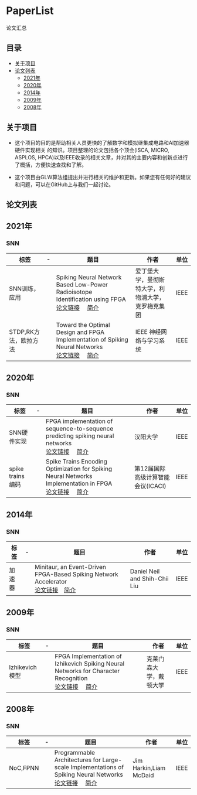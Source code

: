 # PaperList
  论文汇总
## 目录

 - [关于项目](#关于项目)
 - [论文列表](#论文列表)
   -    [2021年](#2021年)
   -    [2020年](#2020年)
   -    [2014年](#2014年)
   -    [2009年](#2009年)
   -    [2008年](#2008年)

## 关于项目
* 这个项目的目的是帮助相关人员更快的了解数字和模拟继集成电路和AI加速器硬件实现相关 的知识。项目整理的论文包括各个顶会(ISCA, MICRO, ASPLOS, HPCA)以及IEEE收录的相关文章，并对其的主要内容和创新点进行了概括，方便快速查找和了解。

* 这个项目由GLW算法组提出并进行相关的维护和更新。如果您有任何好的建议和问题，可以在GitHub上与我们一起讨论。


## 论文列表


## 2021年
### SNN

| 标签                       | -    | 题目                                      | 作者                           | 单位                                                 |
| ------------------------- | ---- | ------------------------------------------| --------------------------------| -------------------------------------------------- |
| SNN训练，应用  |      | Spiking Neural Network Based Low-Power Radioisotope Identification using FPGA <br>[论文链接](https://arxiv.org/ftp/arxiv/papers/2010/2010.13125.pdf)      &emsp;[简介](https://github.com/GLWpaperlist/PaperList/blob/main/2021/SNN/Spiking%20Neural%20Network%20Based%20Low-Power%20%20Radioisotope%20Identification%20using%20FPGA.md)|爱丁堡大学，曼彻斯特大学，利物浦大学，克罗梅克集团                              |     IEEE                                    |
| STDP,RK方法，欧拉方法 |      | Toward the Optimal Design and FPGA Implementation of Spiking Neural Networks <br>[论文链接](https://ieeexplore.ieee.org/document/9353400)      &emsp;[简介](https://github.com/GLWpaperlist/PaperList/blob/main/2021/SNN/Toward%20the%20Optimal%20Design%20and%20FPGA%20Implementation%20of%20Spiking%20Neural%20Networks.md)|IEEE 神经网络与学习系统                           |     IEEE                                    |
## 2020年
### SNN
| 标签                       | -    | 题目                                      | 作者                           | 单位                                                 |
| ------------------------- | ---- | ------------------------------------------| --------------------------------| -------------------------------------------------- |
| SNN硬件实现  |      |FPGA implementation of sequence-to-sequence predicting spiking neural networks<br>[论文链接](http://citeseerx.ist.psu.edu/viewdoc/download?doi=10.1.1.413.3017&rep=rep1&type=pdf)      &emsp;[简介](https://github.com/GLWpaperlist/PaperList/blob/main/2020/SNN/FPGA%20implementation%20of%20sequence-to-sequence%20%20predicting%20spiking%20neural%20networks.md)|汉阳大学                             |     IEEE                                    |
| spike trains 编码  |      |Spike Trains Encoding Optimization for Spiking Neural Networks Implementation in FPGA<br>[论文链接](https://ieeexplore.ieee.org/document/9177793)      &emsp;[简介](https://github.com/GLWpaperlist/PaperList/blob/main/2020/SNN/Spike%20Trains%20Encoding%20Optimization%20for%20Spiking%20Neural%20Networks%20Implementation%20in%20FPGA.md)|第12届国际高级计算智能会议(ICACI) |     IEEE                                    |

## 2014年
### SNN
| 标签                       | -    | 题目                                      | 作者                           | 单位                                                 |
| ------------------------- | ---- | ------------------------------------------| --------------------------------| -------------------------------------------------- |
| 加速器  |      | Minitaur, an Event-Driven FPGA-Based Spiking Network Accelerator <br>[论文链接](https://www.researchgate.net/publication/261646738_Minitaur_an_Event-Driven_FPGA-Based_Spiking_Network_Accelerator)&emsp;[简介](https://github.com/GLWpaperlist/PaperList/blob/main/2014/SNN/Minitaur%2C%20an%20Event-Driven%20FPGA-Based%20Spiking%20Network%20Accelerator.md)|Daniel Neil and Shih-Chii Liu                              |     IEEE                                    |

## 2009年
### SNN
| 标签                       | -    | 题目                                      | 作者                           | 单位                                                 |
| ------------------------- | ---- | ------------------------------------------| --------------------------------| -------------------------------------------------- |
|  Izhikevich模型 |      | FPGA Implementation of Izhikevich Spiking Neural Networks for Character Recognition <br>[论文链接](http://bertrand.granado.free.fr/ENSEA/papiers/3917a451.pdf)      &emsp;[简介](https://github.com/GLWpaperlist/PaperList/blob/main/2009/SNN/FPGA%20Implementation%20of%20Izhikevich%20Spiking%20Neural%20Networks%20for%20Character%20Recognition.md)|克莱门森大学，戴顿大学                              |     IEEE                                    |
## 2008年
### SNN
| 标签                       | -    | 题目                                      | 作者                           | 单位                                                 |
| ------------------------- | ---- | ------------------------------------------| --------------------------------| -------------------------------------------------- |
|  NoC,FPNN |      | Programmable Architectures for Large-scale Implementations of Spiking Neural Networks<br>[论文链接](https://www.infona.pl/resource/bwmeta1.element.ieee-art-000004780982)      &emsp;[简介](https://github.com/GLWpaperlist/PaperList/blob/main/2008/SNN/Programmable%20Architectures%20for%20Large-scale%20Implementations%20of%20Spiking%20Neural%20Networks.md)|Jim Harkin,Liam McDaid                           |     IEEE                                    |
